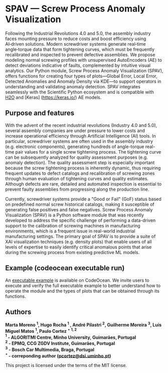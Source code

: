 # SPAV  — Screw Process Anomaly Visualization

Following the Industrial Revolutions 4.0 and 5.0, the assembly industry faces mounting pressure to reduce costs and boost efficiency using AI‑driven solutions. Modern screwdriver systems generate real‑time angle‑torque data that form tightening curves, which must be frequently recalibrated and inspected to prevent defective assemblies. We propose modeling normal screwing profiles with unsupervised AutoEncoders (AE) to detect deviations indicative of faults, complemented by intuitive visual analytics. Our Python module, Screw Process Anomaly Visualization (SPAV), offers functions for creating four types of plots—Global Error, Local Error, Detected Anomalies and Anomaly Density via KDE—to support operators in understanding and validating anomaly detection. SPAV integrates seamlessly with the Scientific Python ecosystem and is compatible with [H2O](https://docs.h2o.ai/h2o/latest-stable/h2o-py/docs/intro.html) and [Keras] (https://keras.io/) AE models.  

## Purpose and features

With the advent of the recent industrial revolutions (Industry 4.0 and 5.0), several assembly companies are under pressure to lower costs and increase operational efficiency through Artificial Intelligence (AI) tools.
In particular, screwdriver systems are often used in the assembly industry (e.g. electronic components), generating hundreds of angle-torque real-time pair values for a single screw tightening process. The tightening curve can be subsequently analyzed for quality assessment purposes (e.g. anomaly detection). 
The quality assessment step is especially important because the screw tightening process is inherently dynamic, thus requiring frequent updates to defect catalogs and recalibration of screwing zones through human evaluation of tightening curves and quality estimates. Although defects are rare, detailed and automated inspection is essential to prevent faulty assemblies from progressing along the production line.

Currently, screwdriver systems provide a "Good or Fail" (GoF) status based on predefined normal screw historical catalogs, making it susceptible of generating false positives and false negatives.
Screw Process Anomaly Visualization (SPAV) is a Python software module that was recently developed to address the specific challenge of performing a data-driven support to the calibration of screwing machines in manufacturing environments, which is a frequent issue in real-world industrial manufacturing settings. The primary goal of SPAV is to provide a suite of XAI visualization techniques (e.g. density plots) that enable users of all levels of expertise to easily identify critical anomalous points that arise during the screwing process from existing predictive ML models.

## Example (codeocean executable run)
An [executable example](https://doi.org/10.24433/CO.1214166.v1) is available on CodeOcean. We invite users to execute and verify the full executable example to better understand how to operate the module and the types of plots that can be obtained through its functions.

## Authors
**Marta Moreno $^{1}$, Hugo Rocha $^{1}$ , André Pilastri $^{2}$, Guilherme Moreira $^{3}$, Luís Miguel Matos $^{1}$, Paulo Cortez $^{\star}$ $^{1,2}$\
$^{1}$ - ALGORITMI Centre, Minho University, Guimarães, Portugal\
$^{2}$ - EPMQ, CCG ZGDV Institute, Guimarães, Portugal\
$^{3}$ - Bosch Car Multimedia, Braga, Portugal\
$^{\star}$ - correponding author (pcortez@dsi.uminho.pt)**

This project is licensed under the terms of the MIT license.
